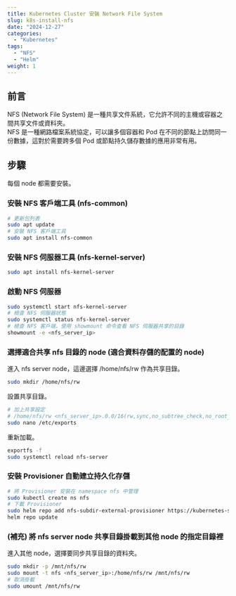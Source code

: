```yaml
---
title: Kubernetes Cluster 安裝 Network File System
slug: k8s-install-nfs
date: "2024-12-27"
categories:
  - "Kubernetes"
tags:
  - "NFS"
  - "Helm"
weight: 1
---
```


## 前言

NFS (Network File System) 是一種共享文件系統，它允許不同的主機或容器之間共享文件或資料夾。 </br>
NFS 是一種網路檔案系統協定，可以讓多個容器和 Pod 在不同的節點上訪問同一份數據，這對於需要跨多個 Pod 或節點持久儲存數據的應用非常有用。

## 步驟

每個 node 都需要安裝。

### 安裝 NFS 客戶端工具 (nfs-common)

```bash
# 更新包列表
sudo apt update
# 安裝 NFS 客戶端工具
sudo apt install nfs-common
```

### 安裝 NFS 伺服器工具 (nfs-kernel-server)

```bash
sudo apt install nfs-kernel-server
```

### 啟動 NFS 伺服器

```bash
sudo systemctl start nfs-kernel-server
# 檢查 NFS 伺服器狀態
sudo systemctl status nfs-kernel-server
# 檢查 NFS 客戶端，使用 showmount 命令查看 NFS 伺服器共享的目錄
showmount -e <nfs_server_ip>
```

### 選擇適合共享 nfs 目錄的 node (適合資料存儲的配置的 node)

進入 nfs server node，這邊選擇 /home/nfs/rw 作為共享目錄。

```bash
sudo mkdir /home/nfs/rw
```

設置共享目錄。

```bash
# 加上共享設定
# /home/nfs/rw <nfs_server_ip>.0.0/16(rw,sync,no_subtree_check,no_root_squash)
sudo nano /etc/exports
```

重新加載。

```bash
exportfs -f
sudo systemctl reload nfs-server
```

### 安裝 Provisioner 自動建立持久化存儲

```bash
# 將 Provisioner 安裝在 namespace nfs 中管理
sudo kubectl create ns nfs
# 下載 Provisioner
sudo helm repo add nfs-subdir-external-provisioner https://kubernetes-sigs.github.io/nfs-subdir-external-provisioner/
helm repo update
```

### (補充) 將 nfs server node 共享目錄掛載到其他 node 的指定目錄裡

進入其他 node，選擇要同步共享目錄的資料夾。

```bash
sudo mkdir -p /mnt/nfs/rw
sudo mount -t nfs <nfs_server_ip>:/home/nfs/rw /mnt/nfs/rw
# 取消掛載
sudo umount /mnt/nfs/rw
```
